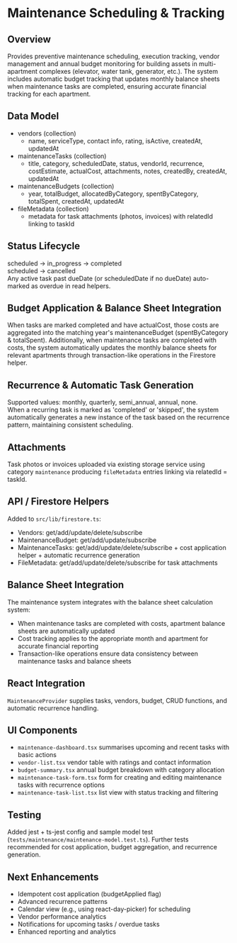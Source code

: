 # Maintenance Scheduling & Tracking

## Overview

Provides preventive maintenance scheduling, execution tracking, vendor management and annual budget monitoring for building assets in multi-apartment complexes (elevator, water tank, generator, etc.). The system includes automatic budget tracking that updates monthly balance sheets when maintenance tasks are completed, ensuring accurate financial tracking for each apartment.

## Data Model

- vendors (collection)
  - name, serviceType, contact info, rating, isActive, createdAt, updatedAt
- maintenanceTasks (collection)
  - title, category, scheduledDate, status, vendorId, recurrence, costEstimate, actualCost, attachments, notes, createdBy, createdAt, updatedAt
- maintenanceBudgets (collection)
  - year, totalBudget, allocatedByCategory, spentByCategory, totalSpent, createdAt, updatedAt
- fileMetadata (collection)
  - metadata for task attachments (photos, invoices) with relatedId linking to taskId

## Status Lifecycle

scheduled → in_progress → completed  
scheduled → cancelled  
Any active task past dueDate (or scheduledDate if no dueDate) auto-marked as overdue in read helpers.

## Budget Application & Balance Sheet Integration

When tasks are marked completed and have actualCost, those costs are aggregated into the matching year's maintenanceBudget (spentByCategory & totalSpent). Additionally, when maintenance tasks are completed with costs, the system automatically updates the monthly balance sheets for relevant apartments through transaction-like operations in the Firestore helper.

## Recurrence & Automatic Task Generation

Supported values: monthly, quarterly, semi_annual, annual, none.  
When a recurring task is marked as 'completed' or 'skipped', the system automatically generates a new instance of the task based on the recurrence pattern, maintaining consistent scheduling.

## Attachments

Task photos or invoices uploaded via existing storage service using category `maintenance` producing `fileMetadata` entries linking via relatedId = taskId.

## API / Firestore Helpers

Added to `src/lib/firestore.ts`:

- Vendors: get/add/update/delete/subscribe
- MaintenanceBudget: get/add/update/subscribe
- MaintenanceTasks: get/add/update/delete/subscribe + cost application helper + automatic recurrence generation
- FileMetadata: get/add/update/delete/subscribe for task attachments

## Balance Sheet Integration

The maintenance system integrates with the balance sheet calculation system:

- When maintenance tasks are completed with costs, apartment balance sheets are automatically updated
- Cost tracking applies to the appropriate month and apartment for accurate financial reporting
- Transaction-like operations ensure data consistency between maintenance tasks and balance sheets

## React Integration

`MaintenanceProvider` supplies tasks, vendors, budget, CRUD functions, and automatic recurrence handling.

## UI Components

- `maintenance-dashboard.tsx` summarises upcoming and recent tasks with basic actions
- `vendor-list.tsx` vendor table with ratings and contact information
- `budget-summary.tsx` annual budget breakdown with category allocation
- `maintenance-task-form.tsx` form for creating and editing maintenance tasks with recurrence options
- `maintenance-task-list.tsx` list view with status tracking and filtering

## Testing

Added jest + ts-jest config and sample model test (`tests/maintenance/maintenance-model.test.ts`). Further tests recommended for cost application, budget aggregation, and recurrence generation.

## Next Enhancements

- Idempotent cost application (budgetApplied flag)
- Advanced recurrence patterns
- Calendar view (e.g., using react-day-picker) for scheduling
- Vendor performance analytics
- Notifications for upcoming tasks / overdue tasks
- Enhanced reporting and analytics
